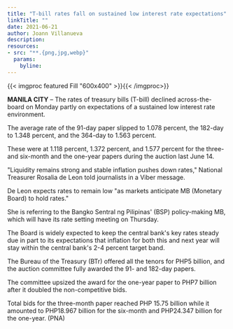 ```yaml
---
title: "T-bill rates fall on sustained low interest rate expectations"
linkTitle: ""
date: 2021-06-21
author: Joann Villanueva
description:
resources:
- src: "**.{png,jpg,webp}"
  params:
    byline: 
---
```

{{< imgproc featured Fill "600x400" >}}{{< /imgproc>}}

**MANILA CITY** –  The rates of treasury bills (T-bill) declined across-the-board on Monday partly on expectations of a sustained low interest rate environment.
 
The average rate of the 91-day paper slipped to 1.078 percent, the 182-day to 1.348 percent, and the 364-day to 1.563 percent.
 
These were at 1.118 percent, 1.372 percent, and 1.577 percent for the three- and six-month and the one-year papers during the auction last June 14.
 
"Liquidity remains strong and stable inflation pushes down rates," National Treasurer Rosalia de Leon told journalists in a Viber message.
 
De Leon expects rates to remain low "as markets anticipate MB (Monetary Board) to hold rates."
 
She is referring to the Bangko Sentral ng Pilipinas' (BSP) policy-making MB, which will have its rate setting meeting on Thursday.
 
The Board is widely expected to keep the central bank's key rates steady due in part to its expectations that inflation for both this and next year will stay within the central bank's 2-4 percent target band.
 
The Bureau of the Treasury (BTr) offered all the tenors for PHP5 billion, and the auction committee fully awarded the 91- and 182-day papers.
 
The committee upsized the award for the one-year paper to PHP7 billion after it doubled the non-competitive bids.
 
Total bids for the three-month paper reached PHP 15.75 billion while it amounted to PHP18.967 billion for the six-month and PHP24.347 billion for the one-year. (PNA)